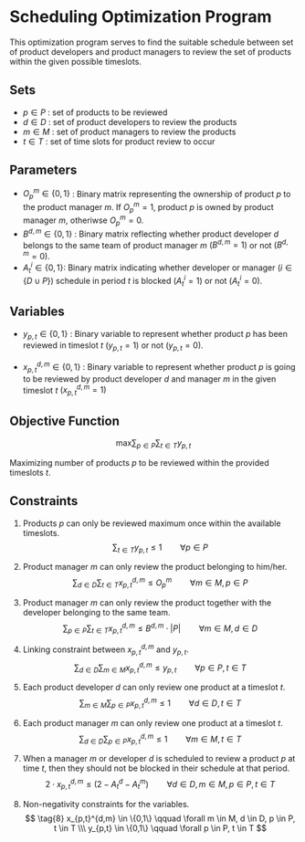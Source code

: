 # Scheduling Optimization Program
This optimization program serves to find the suitable schedule between set of product developers and product managers to review the set of products within the given possible timeslots.

## Sets
- $p \in P$ : set of products to be reviewed
- $d \in D$ : set of product developers to review the products
- $m \in M$ : set of product managers to review the products
- $t \in T$ : set of time slots for product review to occur

## Parameters
- $O_{p}^{m} \in \{0,1\}$ : Binary matrix representing the ownership of product $p$ to the product manager $m$. If $O_{p}^{m} = 1$, product $p$ is owned by product manager $m$, otheriwse $O_{p}^{m} = 0$.
- $B^{d,m} \in \{0,1\}$ : Binary matrix reflecting whether product developer $d$ belongs to the same team of product manager $m$ $(B^{d,m} = 1)$ or not $(B^{d,m} = 0)$.
- $A^i_t \in \{0,1\}$: Binary matrix indicating whether developer or manager $(i\in \{D \cup P\})$ schedule in period $t$ is blocked $(A^i_t=1)$ or not $(A^i_t=0)$.

## Variables
- $y_{p,t} \in \{0,1\}$ : Binary variable to represent whether product $p$ has been reviewed in timeslot $t$ $(y_{p,t} = 1)$ or not $(y_{p,t} = 0)$.

- $x_{p,t}^{d,m} \in \{0,1\}$ : Binary variable to represent whether product $p$ is going to be reviewed by product developer $d$ and manager $m$ in the given timeslot $t$ $(x_{p,t}^{d,m} = 1)$

## Objective Function

$$
\text{max} \sum_{p \in P} \sum_{t \in T} y_{p,t} 
$$

Maximizing number of products $p$ to be reviewed within the provided timeslots $t$.

## Constraints

1. Products $p$ can only be reviewed maximum once within the available timeslots. 
$$ \tag{1}
\sum_{t \in T} y_{p,t} \leq 1 \qquad \forall p \in P 
$$

2. Product manager $m$ can only review the product belonging to him/her.
$$ \tag{2}
\sum_{d \in D} \sum_{t \in T} x_{p,t}^{d,m} \leq O_p^m \qquad \forall m \in M, p \in P 
$$

3. Product manager $m$ can only review the product together with the developer belonging to the same team.
$$ \tag{3}
\sum_{p \in P} \sum_{t \in T} x_{p,t}^{d,m} \leq B^{d,m} \cdot |P| \qquad \forall m \in M, d \in D 
$$

4. Linking constraint between $x_{p,t}^{d,m}$ and $y_{p,t}$.
$$ \tag{4}
\sum_{d \in D} \sum_{m \in M} x_{p,t}^{d,m} \leq y_{p,t} \qquad \forall p \in P, t \in T 
$$

5. Each product developer $d$ can only review one product at a timeslot $t$.
$$ \tag{5}
\sum_{m \in M} \sum_{p \in P} x_{p,t}^{d,m} \leq 1 \qquad \forall d \in D, t \in T 
$$

6. Each product manager $m$ can only review one product at a timeslot $t$.
$$ \tag{6}
\sum_{d \in D} \sum_{p \in P} x_{p,t}^{d,m} \leq 1 \qquad \forall m \in M, t \in T 
$$

7. When a manager $m$ or developer $d$ is scheduled to review a product $p$ at time $t$, then they should not be blocked in their schedule at that period.
$$ \tag{7}
2\cdot x_{p,t}^{d,m} \leq (2-A^d_t-A^m_t) \qquad \forall d \in D, m \in M, p \in P, t \in T
$$

8. Non-negativity constraints for the variables.
$$ \tag{8}
x_{p,t}^{d,m} \in \{0,1\} \qquad \forall m \in M, d \in D, p \in P, t \in T 
\\\
y_{p,t} \in \{0,1\} \qquad \forall p \in P, t \in T
$$
